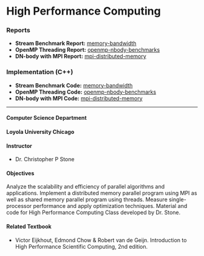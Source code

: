 High Performance Computing
==============================

### Reports
* **Stream Benchmark Report:** [memory-bandwidth](../master/projects/01-stream/01-report/00-stream-report.pdf)
* **OpenMP Threading Report:** [openmp-nbody-benchmarks](../master/projects/02-openMP/01-report/00-openmp-report.pdf)
* **DN-body with MPI Report:** [mpi-distributed-memory](../master/projects/03-mpi/01-report/02-nbody-mpi-report.pdf)

### Implementation (C++)
* **Stream Benchmark Code:** [memory-bandwidth](../master/projects/01-stream/02-code)
* **OpenMP Threading Code:** [openmp-nbody-benchmarks](../master/projects/02-openMP/02-code)
* **DN-body with MPI Code:** [mpi-distributed-memory](../master/projects/03-mpi/02-code)
-----

#### Computer Science Department
#### Loyola University Chicago
#### Instructor
* Dr. Christopher P Stone

#### Objectives

Analyze the scalability and efficiency of parallel algorithms and applications. Implement a distributed memory parallel program using MPI as well as shared memory parallel program using threads. Measure single-processor performance and apply optimization techniques. Material and code for High Performance Computing Class developed by Dr. Stone.

#### Related Textbook
* Victor Eijkhout, Edmond Chow & Robert van de Geijn. Introduction to High Performance Scientific Computing, 2nd edition.
